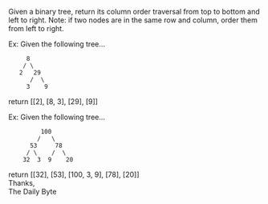 Given a binary tree, return its column order traversal from top to bottom and left to right. Note: if two nodes are in the same row and column, order them from left to right.

Ex: Given the following tree…

         8
        / \
       2   29
          /  \
         3    9
return [[2], [8, 3], [29], [9]]   

Ex: Given the following tree…    

             100
            /   \
          53     78
         / \    /  \
        32  3  9    20
return [[32], [53], [100, 3, 9], [78], [20]]    
Thanks,     
The Daily Byte

